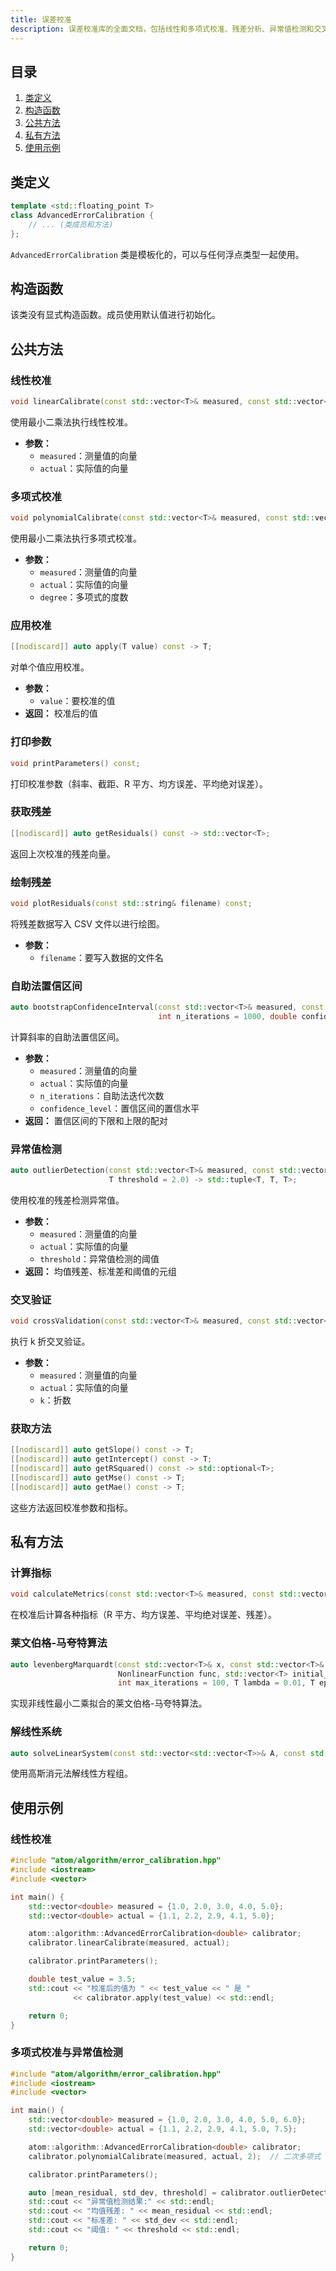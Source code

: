 ```yaml
---
title: 误差校准
description: 误差校准库的全面文档，包括线性和多项式校准、残差分析、异常值检测和交叉验证的方法。
---
```


## 目录

1. [类定义](#类定义)
2. [构造函数](#构造函数)
3. [公共方法](#公共方法)
4. [私有方法](#私有方法)
5. [使用示例](#使用示例)

## 类定义

```cpp
template <std::floating_point T>
class AdvancedErrorCalibration {
    // ... (类成员和方法)
};
```

`AdvancedErrorCalibration` 类是模板化的，可以与任何浮点类型一起使用。

## 构造函数

该类没有显式构造函数。成员使用默认值进行初始化。

## 公共方法

### 线性校准

```cpp
void linearCalibrate(const std::vector<T>& measured, const std::vector<T>& actual);
```

使用最小二乘法执行线性校准。

- **参数：**
  - `measured`：测量值的向量
  - `actual`：实际值的向量

### 多项式校准

```cpp
void polynomialCalibrate(const std::vector<T>& measured, const std::vector<T>& actual, int degree);
```

使用最小二乘法执行多项式校准。

- **参数：**
  - `measured`：测量值的向量
  - `actual`：实际值的向量
  - `degree`：多项式的度数

### 应用校准

```cpp
[[nodiscard]] auto apply(T value) const -> T;
```

对单个值应用校准。

- **参数：**
  - `value`：要校准的值
- **返回：** 校准后的值

### 打印参数

```cpp
void printParameters() const;
```

打印校准参数（斜率、截距、R 平方、均方误差、平均绝对误差）。

### 获取残差

```cpp
[[nodiscard]] auto getResiduals() const -> std::vector<T>;
```

返回上次校准的残差向量。

### 绘制残差

```cpp
void plotResiduals(const std::string& filename) const;
```

将残差数据写入 CSV 文件以进行绘图。

- **参数：**
  - `filename`：要写入数据的文件名

### 自助法置信区间

```cpp
auto bootstrapConfidenceInterval(const std::vector<T>& measured, const std::vector<T>& actual,
                                 int n_iterations = 1000, double confidence_level = 0.95) -> std::pair<T, T>;
```

计算斜率的自助法置信区间。

- **参数：**
  - `measured`：测量值的向量
  - `actual`：实际值的向量
  - `n_iterations`：自助法迭代次数
  - `confidence_level`：置信区间的置信水平
- **返回：** 置信区间的下限和上限的配对

### 异常值检测

```cpp
auto outlierDetection(const std::vector<T>& measured, const std::vector<T>& actual,
                      T threshold = 2.0) -> std::tuple<T, T, T>;
```

使用校准的残差检测异常值。

- **参数：**
  - `measured`：测量值的向量
  - `actual`：实际值的向量
  - `threshold`：异常值检测的阈值
- **返回：** 均值残差、标准差和阈值的元组

### 交叉验证

```cpp
void crossValidation(const std::vector<T>& measured, const std::vector<T>& actual, int k = 5);
```

执行 k 折交叉验证。

- **参数：**
  - `measured`：测量值的向量
  - `actual`：实际值的向量
  - `k`：折数

### 获取方法

```cpp
[[nodiscard]] auto getSlope() const -> T;
[[nodiscard]] auto getIntercept() const -> T;
[[nodiscard]] auto getRSquared() const -> std::optional<T>;
[[nodiscard]] auto getMse() const -> T;
[[nodiscard]] auto getMae() const -> T;
```

这些方法返回校准参数和指标。

## 私有方法

### 计算指标

```cpp
void calculateMetrics(const std::vector<T>& measured, const std::vector<T>& actual);
```

在校准后计算各种指标（R 平方、均方误差、平均绝对误差、残差）。

### 莱文伯格-马夸特算法

```cpp
auto levenbergMarquardt(const std::vector<T>& x, const std::vector<T>& y,
                        NonlinearFunction func, std::vector<T> initial_params,
                        int max_iterations = 100, T lambda = 0.01, T epsilon = 1e-8) -> std::vector<T>;
```

实现非线性最小二乘拟合的莱文伯格-马夸特算法。

### 解线性系统

```cpp
auto solveLinearSystem(const std::vector<std::vector<T>>& A, const std::vector<T>& b) -> std::vector<T>;
```

使用高斯消元法解线性方程组。

## 使用示例

### 线性校准

```cpp
#include "atom/algorithm/error_calibration.hpp"
#include <iostream>
#include <vector>

int main() {
    std::vector<double> measured = {1.0, 2.0, 3.0, 4.0, 5.0};
    std::vector<double> actual = {1.1, 2.2, 2.9, 4.1, 5.0};

    atom::algorithm::AdvancedErrorCalibration<double> calibrator;
    calibrator.linearCalibrate(measured, actual);

    calibrator.printParameters();

    double test_value = 3.5;
    std::cout << "校准后的值为 " << test_value << " 是 "
              << calibrator.apply(test_value) << std::endl;

    return 0;
}
```

### 多项式校准与异常值检测

```cpp
#include "atom/algorithm/error_calibration.hpp"
#include <iostream>
#include <vector>

int main() {
    std::vector<double> measured = {1.0, 2.0, 3.0, 4.0, 5.0, 6.0};
    std::vector<double> actual = {1.1, 2.2, 2.9, 4.1, 5.0, 7.5};

    atom::algorithm::AdvancedErrorCalibration<double> calibrator;
    calibrator.polynomialCalibrate(measured, actual, 2);  // 二次多项式

    calibrator.printParameters();

    auto [mean_residual, std_dev, threshold] = calibrator.outlierDetection(measured, actual);
    std::cout << "异常值检测结果:" << std::endl;
    std::cout << "均值残差: " << mean_residual << std::endl;
    std::cout << "标准差: " << std_dev << std::endl;
    std::cout << "阈值: " << threshold << std::endl;

    return 0;
}
```
